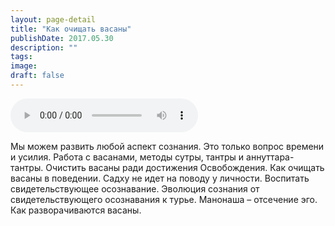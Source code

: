 ```yaml
---
layout: page-detail
title: "Как очищать васаны"
publishDate: 2017.05.30
description: ""
tags:
image:
draft: false
---
```


<audio title="2017.05.30 - Как очищать васаны.mp3" src="/upload/iblock/28f/28f974d778db6140ca9835af222b50ab.mp3" controls=""></audio>

 Мы можем развить любой аспект сознания. Это только вопрос времени и усилия. Работа с васанами, методы сутры, тантры и аннуттара-тантры. Очистить васаны ради достижения Освобождения. Как очищать васаны в поведении. Садху не идет на поводу у личности. Воспитать свидетельствующее осознавание. Эволюция сознания от свидетельствующего осознавания к турье. Манонаша – отсечение эго. Как разворачиваются васаны. 

  
